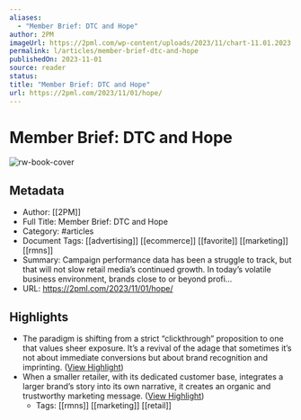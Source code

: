 ```yaml
---
aliases:
  - "Member Brief: DTC and Hope"
author: 2PM
imageUrl: https://2pml.com/wp-content/uploads/2023/11/chart-11.01.2023.jpg
permalink: l/articles/member-brief-dtc-and-hope
publishedOn: 2023-11-01
source: reader
status: 
title: "Member Brief: DTC and Hope"
url: https://2pml.com/2023/11/01/hope/
---
```

# Member Brief: DTC and Hope

![rw-book-cover](https://2pml.com/wp-content/uploads/2023/11/chart-11.01.2023.jpg)

## Metadata

- Author: [[2PM]]
- Full Title: Member Brief: DTC and Hope
- Category: #articles
- Document Tags: [[advertising]] [[ecommerce]] [[favorite]] [[marketing]] [[rmns]]
- Summary: Campaign performance data has been a struggle to track, but that will not slow retail media’s continued growth. In today’s volatile business environment, brands close to or beyond profi…
- URL: https://2pml.com/2023/11/01/hope/

## Highlights

- The paradigm is shifting from a strict “clickthrough” proposition to one that values sheer exposure. It’s a revival of the adage that sometimes it’s not about immediate conversions but about brand recognition and imprinting. ([View Highlight](https://read.readwise.io/read/01heatyzs0sd087qnmdz1r9ge1))
- When a smaller retailer, with its dedicated customer base, integrates a larger brand’s story into its own narrative, it creates an organic and trustworthy marketing message. ([View Highlight](https://read.readwise.io/read/01heav1qsp405rye607tc1259f))
    - Tags: [[rmns]] [[marketing]] [[retail]]

